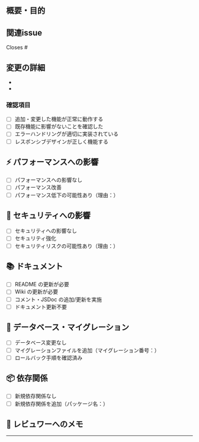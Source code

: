 ## 概要・目的

<!-- このプルリクエストは何のためで、何を変更したか、簡潔に説明してください -->

## 関連issue

Closes # <!-- 関連するissue番号を記載 -->

## 変更の詳細

<!-- 追加された機能や変更した内容を列挙してください -->
-
-

### 確認項目
- [ ] 追加・変更した機能が正常に動作する
- [ ] 既存機能に影響がないことを確認した
- [ ] エラーハンドリングが適切に実装されている
- [ ] レスポンシブデザインが正しく機能する

## ⚡ パフォーマンスへの影響

<!-- パフォーマンスに影響がある場合は記載してください -->

- [ ] パフォーマンスへの影響なし
- [ ] パフォーマンス改善
- [ ] パフォーマンス低下の可能性あり（理由：）

## 🔐 セキュリティへの影響

<!-- セキュリティに影響がある場合は記載してください -->

- [ ] セキュリティへの影響なし
- [ ] セキュリティ強化
- [ ] セキュリティリスクの可能性あり（理由：）

## 📚 ドキュメント

<!-- ドキュメントの更新が必要な場合はチェックしてください -->

- [ ] README の更新が必要
- [ ] Wiki の更新が必要
- [ ] コメント・JSDoc の追加/更新を実施
- [ ] ドキュメント更新不要

## 🔄 データベース・マイグレーション

<!-- データベース変更がある場合は記載してください -->

- [ ] データベース変更なし
- [ ] マイグレーションファイルを追加（マイグレーション番号：）
- [ ] ロールバック手順を確認済み

## 📦 依存関係

<!-- 新しいライブラリを追加した場合は記載してください -->

- [ ] 新規依存関係なし
- [ ] 新規依存関係を追加（パッケージ名：）

## 💬 レビュワーへのメモ

<!-- レビュワーに特に確認してほしい点があれば記載してください -->

---

<!-- GitHub Copilot コードレビューへの指示: このプルリクエストをレビューしてコメントする際には日本語を使ってください。 -->

